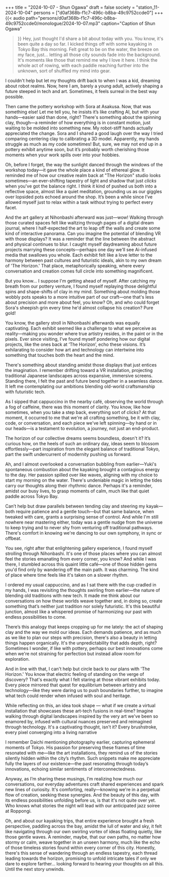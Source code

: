 +++
title = "2024-10-07 - Shun Ogawa"
draft = false
society = "station_11-2024-10-04"
persons = ["d0af368b-f1c7-496c-b8ba-49c9752ccde0"]
+++
{{< audio
    path="persons/d0af368b-f1c7-496c-b8ba-49c9752ccde0/monologue/2024-10-07.mp3" 
    caption="Caption of Shun Ogawa"
>}}
Hey, just thought I'd share a bit about today with you.
 You know, it's been quite a day so far. I kicked things off with some kayaking in Tokyo Bay this morning. Felt great to be on the water, the breeze on my face, just... letting all those city sounds fade into the background. It's moments like those that remind me why I love it here. I think the whole act of rowing, with each paddle reaching further into the unknown, sort of shuffled my mind into gear. 

I couldn't help but let my thoughts drift back to when I was a kid, dreaming about robot realms. Now, here I am, barely a young adult, actively shaping a future steeped in tech and art. Sometimes, it feels surreal in the best way possible.

Then came the pottery workshop with Sora at Asakusa. Now, that was something else! Let me tell you, he insists it’s like crafting AI, but with your hands—easier said than done, right? There's something about the spinning clay, though—a reminder of how everything is in constant motion, just waiting to be molded into something new. My robot-stiff hands actually appreciated the change. Sora and I shared a good laugh over the way I tried comparing centering clay to calibrating a 3D model. Apparently, my hands struggle as much as my code sometimes! But, sure, we may not end up in a pottery exhibit anytime soon, but it’s probably worth cherishing those moments when your work spills over into your hobbies.

Oh, before I forget, the way the sunlight danced through the windows of the workshop today—it gave the whole place a kind of ethereal glow. It reminded me of how our creative realm back at "The Horizon" studio looks sometimes—an ever-shifting tapestry of light and shadow that just *clicks* when you've got the balance right. I think it kind of pushed us both into a reflective space, almost like a quiet meditation, grounding us as our giggles over lopsided pots echoed around the shop. It’s been a while since I’ve allowed myself just to relax within a task without trying to perfect every facet.

And the art gallery at Nihonbashi afterward was just—wow! Walking through those curated spaces felt like waltzing through pages of a digital dream journal, where I half-expected the art to leap off the walls and create some kind of interactive panorama. Can you imagine the potential of blending VR with those displays? It was a reminder that the line between the abstract and physical continues to blur. I caught myself daydreaming about future projects marrying these concepts—perhaps one day we'll see Ai-infused media that swallows you whole. Each exhibit felt like a love letter to the harmony between past cultures and futuristic ideals, akin to my own dream of 'The Horizon.' That place, metaphorically speaking, where every conversation and creation comes full circle into something magnificent.

But you know... I suppose I'm getting ahead of myself.
After catching my breath from our pottery venture, I found myself replaying those delightful spins and shape-shifts of clay in my mind. Something about molding those wobbly pots speaks to a more intuitive part of our craft—one that's less about precision and more about feel, you know? Oh, and who could forget Sora's sheepish grin every time he'd almost collapse his creation? Pure gold!

You know, the gallery stroll in Nihonbashi afterwards was equally captivating. Each exhibit seemed like a challenge to what we perceive as reality—making you wonder where true artistry resides, in the paint or in the pixels. Ever since visiting, I’ve found myself pondering how our digital projects, like the ones back at ‘The Horizon’, echo these visions. It’s exhilarating to consider how art and technology can intertwine into something that touches both the heart and the mind.  

There's something about standing amidst those displays that just entices the imagination. I remember drifting toward a VR installation, projecting traditional Japanese landscapes across expansive, immersive screens. Standing there, I felt the past and future bend together in a seamless dance. It left me contemplating our ambitions blending old-world craftsmanship with futuristic tech.

As I sipped that cappuccino in the nearby café, observing the world through a fog of caffeine, there was this moment of clarity. You know, like how sometimes, when you take a step back, everything sort of clicks? At that moment, it occurred to me that we're all crafting something, be it with clay, code, or conversation, and each piece we've left spinning—by hand or in our heads—is a testament to evolution, a journey, not just an end-product.

The horizon of our collective dreams seems boundless, doesn't it? It’s curious how, on the heels of such an ordinary day, ideas seem to blossom effortlessly—part inspiration from the elegant balance of traditional Tokyo, part the swift undercurrent of modernity pushing us forward. 

Ah, and I almost overlooked a conversation bubbling from earlier—Yuki's spontaneous combustion about the kayaking brought a contagious energy to the day. Her passion spilled over like waves, aligning with my choice to start my morning on the water. There's undeniable magic in letting the tides carry our thoughts along their rhythmic dance. Perhaps it's a reminder, amidst our busy lives, to grasp moments of calm, much like that quiet paddle across Tokyo Bay.

Can’t help but draw parallels between tending clay and steering my kayak—both require patience and a gentle touch—but that same balance, when tweaked with care, grants a surprising sense of control. And while I'm still nowhere near mastering either, today was a gentle nudge from the universe to keep trying and to never shy from venturing off traditional pathways. There's comfort in knowing we're dancing to our own symphony, in sync or offbeat.
 
You see, right after that enlightening gallery experience, I found myself strolling through Nihonbashi. It's one of those places where you can almost feel the stories emanating from every corner, you know? And while I was there, I stumbled across this quaint little café—one of those hidden gems you'd find only by wandering off the main path. It was charming. The kind of place where time feels like it's taken on a slower rhythm.

I ordered my usual cappuccino, and as I sat there with the cup cradled in my hands, I was revisiting the thoughts swirling from earlier—the nature of blending old traditions with new tech. It made me think about our conversations on how these worlds weave together and, in doing so, create something that’s neither just tradition nor solely futuristic. It's this beautiful junction, almost like a whispered promise of harmonizing our past with endless possibilities to come.

There’s this analogy that keeps cropping up for me lately: the act of shaping clay and the way we mold our ideas. Each demands patience, and as much as we like to plan our steps with precision, there's also a beauty in letting things happen organically. It's the unpredictability that adds depth, right? Sometimes I wonder, if like with pottery, perhaps our best innovations come when we're not straining for perfection but instead allow room for exploration.

And in line with that, I can't help but circle back to our plans with 'The Horizon.' You know that electric feeling of standing on the verge of discovery? That's exactly what I felt staring at those vibrant exhibits today. Every piece mirrored that quest for equilibrium between artistry and technology—like they were daring us to push boundaries further, to imagine what tech could render when infused with soul and heritage.

While reflecting on this, an idea took shape — what if we create a virtual installation that showcases these art-tech fusions in real-time? Imagine walking through digital landscapes inspired by the very art we've been so enamored by, infused with cultural nuances preserved and reimagined through technology. It's a captivating thought, isn't it? Every brushstroke, every pixel converging into a living narrative

I remember Daichi mentioning photography earlier, capturing ephemeral moments of Tokyo. His passion for preserving these frames of time resonated with me—like the art installations, they remind us of the stories silently hidden within the city’s rhythm. Such snippets make me appreciate fully the layers of our existence—the past resonating through today’s innovations, echoing similar sentiments of interconnectedness. 

Anyway, as I’m sharing these musings, I’m realizing how much our conversations, our everyday adventures craft shared experiences and spark new lines of curiosity. It's comforting, really—knowing we're in a perpetual flow of creation, seeking these synergies. And the beauty of this day, with its endless possibilities unfolding before us, is that it's not quite over yet. Who knows what stories the night will lead with our anticipated jazz soiree at Roppongi.

Oh, and about our kayaking trips, that entire experience brought a fresh perspective, paddling across the bay, amidst the lull of water and sky, it felt like navigating through our own swirling vortex of ideas floating quietly, like those gentle waves. A reminder, maybe, that our own paths, no matter how stormy or calm, weave together in an unseen harmony, much like the echo of those timeless stories found within every corner of this city. Honestly, there's this sense of wandering through an endless tapestry, each thread leading towards the horizon, promising to unfold intricate tales if only we dare to explore farther...
looking forward to hearing your thoughts on all this. Until the next story unwinds. 
